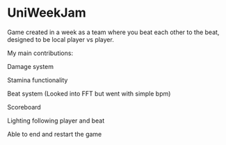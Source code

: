 # UniWeekJam
Game created in a week as a team where you beat each other to the beat, designed to be local player vs player.

My main contributions:

Damage system

Stamina functionality

Beat system (Looked into FFT but went with simple bpm)

Scoreboard

Lighting following player and beat

Able to end and restart the game
